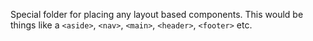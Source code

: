 Special folder for placing any layout based components. This would be things like a `<aside>`, `<nav>`, `<main>`, `<header>`, `<footer>` etc.
